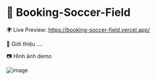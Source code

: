 ﻿# 🚀 Booking-Soccer-Field

🌍 Live Preview: https://booking-soccer-field.vercel.app/


📌 Giới thiệu
....

📷 Hình ảnh demo

![image](https://github.com/user-attachments/assets/4365806f-92a3-45d9-850a-02d95788abe7)
